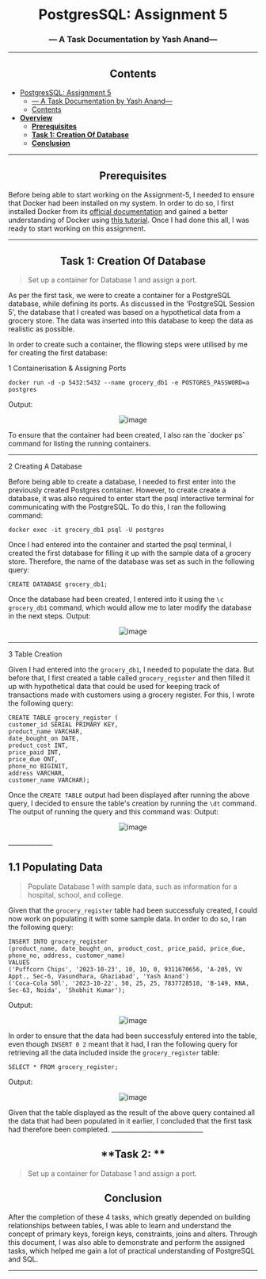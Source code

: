 <div align="center">


<!-- add technical charcha logo postgres session 3 -->
# PostgresSQL: Assignment 5        
### — A Task Documentation by Yash Anand—    

_____________________________________________________________________________________                        

## Contents
</div>

- [PostgresSQL: Assignment 5](#postgressql-assignment-5)
    - [— A Task Documentation by Yash Anand—](#-a-task-documentation-by-yash-anand)
  - [Contents](#contents)
- [**Overview**](#overview)
  - [**Prerequisites**](#prerequisites)
  - [**Task 1: Creation Of Database**](#task-1-creation-of-database)
  - [**Conclusion**](#conclusion)
 
_____________________________________________________________________________________      
  
<div align="center">
   
## **Prerequisites**
</div>

Before being able to start working on the Assignment-5, I needed to ensure that Docker had been installed on my system. In order to do so, I first installed Docker from its [official documentation](https://docs.docker.com/engine/install/ubuntu/) and gained a better understanding of Docker using [this tutorial](https://www.youtube.com/watch?v=pg19Z8LL06w). Once I had done this all, I was ready to start working on this assignment.

--------
<div align="center">

## **Task 1: Creation Of Database**
</div>

> Set up a container for Database 1 and assign a port.   

As per the first task, we were to create a container for a PostgreSQL database, while defining its ports. As discussed in the 'PostgreSQL Session 5', the database that I created was based on a hypothetical data from a grocery store. The data was inserted into this database to keep the data as realistic as possible.

In order to create such a container, the fllowing steps were utilised by me for creating the first database:        

1 Containerisation & Assigning Ports 
```
docker run -d -p 5432:5432 --name grocery_db1 -e POSTGRES_PASSWORD=a postgres
```
 Output:
 <div align="center">

 ![image](https://i.imgur.com/IOg7xj3.png)
 </div>
To ensure that the container had been created, I also ran the `docker ps` command for listing the running containers. 

________________
2 Creating A Database

Before being able to create a database, I needed to first enter into the previously created Postgres container. However, to create create a database, it was also required to enter start the psql interactive terminal for communicating with the PostgreSQL. To do this, I ran the following command: 
```
docker exec -it grocery_db1 psql -U postgres
```

Once I had entered into the container and started the psql terminal, I created the first database for filling it up with the sample data of a grocery store. Therefore, the name of the database was set as such in the following query:  
```
CREATE DATABASE grocery_db1; 
```

Once the database had been created, I entered into it using the `\c grocery_db1` command, which would allow me to later modify the database in the next steps. 
 Output:
 <div align="center">

 ![image](https://i.imgur.com/sInE8nw.png)
 </div>

______________

3 Table Creation

Given I had entered into the `grocery_db1`, I needed to populate the data. But before that, I first created a table called `grocery_register` and then filled it up with hypothetical data that could be used for keeping track of transactions made with customers using a grocery register. For this, I wrote the following query: 
```
CREATE TABLE grocery_register (
customer_id SERIAL PRIMARY KEY,
product_name VARCHAR,
date_bought_on DATE,
product_cost INT,
price_paid INT,
price_due ONT,
phone_no BIGINIT,
address VARCHAR,
customer_name VARCHAR);
```
Once the `CREATE TABLE` output had been displayed after running the above query, I decided to ensure the table's creation by running the `\dt` command. The output of running the query and this command was: 
 Output:
 <div align="center">

 ![image](https://i.imgur.com/j69IPgB.png)
 </div>
______________

## 1.1 Populating Data

> Populate Database 1 with sample data, such as
information for a hospital, school, and college.

Given that the `grocery_register` table had been successfuly created, I could now work on populating it with some sample data. In order to do so, I ran the following query:

```
INSERT INTO grocery_register
(product_name, date_bought_on, product_cost, price_paid, price_due, phone_no, address, customer_name)
VALUES
('Puffcorn Chips', '2023-10-23', 10, 10, 0, 9311670656, 'A-205, VV Appt., Sec-6, Vasundhara, Ghaziabad', 'Yash Anand') 
('Coca-Cola 50l', '2023-10-22', 50, 25, 25, 7837728518, 'B-149, KNA, Sec-63, Noida', 'Shobhit Kumar');
```
 Output:
 <div align="center">

 ![image](https://i.imgur.com/nf58HKO.png)
 </div>
 
In order to ensure that the data had been successfuly entered into the table, even though `INSERT 0 2` meant that it had, I ran the following query for retrieving all the data included inside the `grocery_register` table:
```
SELECT * FROM grocery_register;
```
Output:

 <div align="center">

 ![image](https://i.imgur.com/qf4zkTd.png)
 </div>
 Given that the table displayed as the result of the above query contained all the data that had been populated in it earlier, I concluded that the first task had therefore been completed.
_____________________________

<div align="center">

## **Task 2: **
</div>

> Set up a container for Database 1 and assign a port.   



  <div align="center">

## **Conclusion**
</div>

After the completion of these 4 tasks, which greatly depended on building relationships between tables, I was able to learn and understand the concept of primary keys, foreign keys, constraints, joins and alters. Through this document, I was also able to demonstrate and perform the assigned tasks, which helped me gain a lot of practical understanding of PostgreSQL and SQL.

--------
